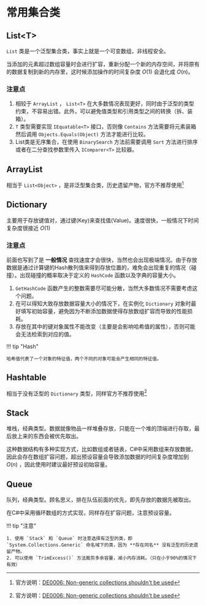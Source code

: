 # 常用集合类

## List<T\>

`List` 类是一个泛型集合类，事实上就是一个可变数组，非线程安全。

当添加的元素超过数组容量时会进行扩容，重新分配一个新的内存空间，并将原有的数据复制到新的内存里，这时候添加操作的时间复杂度 $O(1)$ 会退化成 $O(n)$。

### 注意点

1. 相较于 `ArrayList` ， `List<T>` 在大多数情况表现更好，同时由于泛型的类型约束，不容易出错。此外，可以避免值类型和引用类型之间的转换（拆、装箱）。
2. `T` 类型需要实现 `IEquatable<T>` 接口，否则像 `Contains` 方法需要将元素装箱然后调用 `Objects.Equals(Object)` 方法才能进行比较。
3. List类是无序集合，在使用 `BinarySearch` 方法前需要调用 `Sort` 方法进行排序或者在二分查找参数里传入 `IComparer<T>` 比较器。

## ArrayList

相当于 `List<Object>` ，是非泛型集合类，历史遗留产物，官方不推荐使用[^1]

## Dictionary

主要用于存放键值对，通过键(Key)来查找值(Value)。速度很快，一般情况下时间复杂度很接近 $O(1)$

### 注意点

前面也写到了是 **一般情况** 查找速度才会很快，当然也会出现极端情况。由于存放数据是通过计算键的Hash散列值来得到存放位置的，难免会出现重复的情况（碰撞）。出现碰撞的概率取决于定义的 `HashCode` 函数以及字典的容量大小。

1. `GetHashCode` 函数产生的整数需要尽可能分散，当然大多数情况不需要考虑这个问题。
2. 在可以得知大致存放数据容量大小的情况下，在实例化 `Dictionary` 对象时最好填写初始容量，避免因为不断添加数据使得存放数组扩容而导致的性能损耗。
3. 存放在其中的键对象属性不能改变（主要是会影响哈希值的属性），否则可能会无法检索到对应的值。


!!! tip "Hash"

    哈希值代表了一个对象的特征值，两个不同的对象可能会产生相同的特征值。


## Hashtable

相当于没有泛型的 `Dictionary` 类型，同样官方不推荐使用[^1]

## Stack

堆栈，经典类型。数据就像物品一样堆叠存放，只能在一个堆的顶端进行存取，最后放上来的东西会被优先取出。

这种数据结构有多种实现方式，比如数组或者链表，C#中采用数组来存放数据，因此会存在数组扩容问题，超出预设容量会导致添加数据的时间复杂度增加到 $O(n)$ ，因此使用时建议最好预设初始容量。

## Queue

队列，经典类型。顾名思义，排在队伍前面的优先，即先存放的数据先被取出。

在C#中采用循环数组的方式实现，同样存在扩容问题，注意预设容量。

!!! tip "注意"

    1. 使用 `Stack` 和 `Queue` 时注意选择有泛型的类，即 `System.Collections.Generic` 命名域下的类，因为 **存在同名** 没有泛型的历史遗留产物。
    2. 可以使用 `TrimExcess()` 方法裁剪多余容量，减小内存消耗。（只在小于90%的情况下有效）

[^1]: 官方说明：[DE0006: Non-generic collections shouldn't be used](https://github.com/dotnet/platform-compat/blob/master/docs/DE0006.md)
